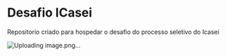 # Desafio ICasei

Repositorio criado para hospedar o desafio do processo seletivo do Icasei

![Uploading image.png…]()

